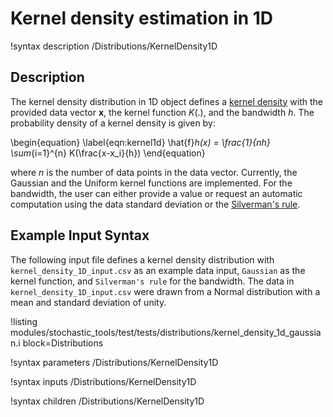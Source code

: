 # Kernel density estimation in 1D

!syntax description /Distributions/KernelDensity1D

## Description

The kernel density distribution in 1D object defines a [kernel density](https://en.wikipedia.org/wiki/Kernel_density_estimation) with the provided data vector $\mathbf{x}$, the kernel function $K(.)$,
 and the bandwidth $h$. The probability density of a kernel density is given by:

\begin{equation}
\label{eqn:kernel1d}
\hat{f}_h(x) = \frac{1}{nh} \sum_{i=1}^{n} K(\frac{x-x_i}{h})
\end{equation}

where $n$ is the number of data points in the data vector. Currently, the Gaussian and
the Uniform kernel functions are implemented. For the bandwidth, the user can either
provide a value or request an automatic computation using the data standard deviation or
the [Silverman's rule](https://en.wikipedia.org/wiki/Kernel_density_estimation).

## Example Input Syntax

The following input file defines a kernel density distribution with `kernel_density_1D_input.csv` as
 an example data input, `Gaussian` as the kernel function, and `Silverman's rule` for the bandwidth.
The data in `kernel_density_1D_input.csv` were drawn from a Normal distribution with a mean and
standard deviation of unity.

!listing modules/stochastic_tools/test/tests/distributions/kernel_density_1d_gaussian.i block=Distributions

!syntax parameters /Distributions/KernelDensity1D

!syntax inputs /Distributions/KernelDensity1D

!syntax children /Distributions/KernelDensity1D
